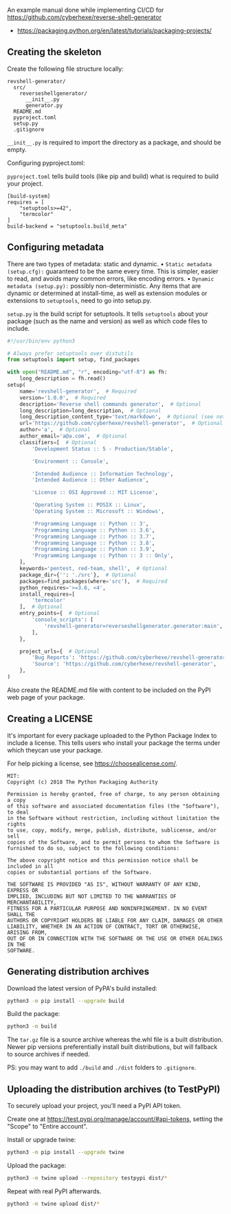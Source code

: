 An example manual done while implementing CI/CD for https://github.com/cyberhexe/reverse-shell-generator

- https://packaging.python.org/en/latest/tutorials/packaging-projects/

## Creating the skeleton

Create the following file structure locally:

```text
revshell-generator/
  src/
    reverseshellgenerator/
      __init__.py
      generator.py
  README.md
  pyproject.toml
  setup.py
  .gitignore
```

`__init__.py` is required to import the directory as a package, and should be empty.


Configuring pyproject.toml:

`pyproject.toml` tells build tools (like pip and build) what is required to build your project.

```text
[build-system]
requires = [
    "setuptools>=42",
    "termcolor"
]
build-backend = "setuptools.build_meta"
```

## Configuring metadata

There are two types of metadata: static and dynamic.
• `Static metadata (setup.cfg):` guaranteed to be the same every time. This is simpler, easier to read, and avoids many common errors, like encoding errors.
• `Dynamic metadata (setup.py):` possibly non-deterministic. Any items that are dynamic or determined at install-time, as well as extension modules or extensions to `setuptools`, need to go into setup.py.

`setup.py` is the build script for setuptools. It tells `setuptools` about your package (such as the name and version) as well as which code files to include.

```python
#!/usr/bin/env python3

# Always prefer setuptools over distutils
from setuptools import setup, find_packages

with open("README.md", "r", encoding="utf-8") as fh:
    long_description = fh.read()
setup(
    name='revshell-generator',  # Required
    version='1.0.0',  # Required
    description='Reverse shell commands generator',  # Optional
    long_description=long_description,  # Optional
    long_description_content_type='text/markdown',  # Optional (see note above)
    url='https://github.com/cyberhexe/revshell-generator',  # Optional
    author='a',  # Optional
    author_email='a@a.com',  # Optional
    classifiers=[  # Optional
        'Development Status :: 5 - Production/Stable',

        'Environment :: Console',

        'Intended Audience :: Information Technology',
        'Intended Audience :: Other Audience',

        'License :: OSI Approved :: MIT License',

        'Operating System :: POSIX :: Linux',
        'Operating System :: Microsoft :: Windows',

        'Programming Language :: Python :: 3',
        'Programming Language :: Python :: 3.6',
        'Programming Language :: Python :: 3.7',
        'Programming Language :: Python :: 3.8',
        'Programming Language :: Python :: 3.9',
        'Programming Language :: Python :: 3 :: Only',
    ],
    keywords='pentest, red-team, shell',  # Optional
    package_dir={'': './src'},  # Optional
    packages=find_packages(where='src'),  # Required
    python_requires='>=3.6, <4',
    install_requires=[
        'termcolor'
    ],  # Optional
    entry_points={  # Optional
        'console_scripts': [
            'revshell-generator=reverseshellgenerator.generator:main',
        ],
    },

    project_urls={  # Optional
        'Bug Reports': 'https://github.com/cyberhexe/revshell-generator/issues',
        'Source': 'https://github.com/cyberhexe/revshell-generator',
    },
)
```

Also create the README.md file with content to be included on the PyPI web page of your package.

## Creating a LICENSE


It's important for every package uploaded to the Python Package Index to include a license. 
This tells users who install your package the terms under which theycan use your package. 

For help picking a license, see https://choosealicense.com/. 

```text
MIT:
Copyright (c) 2018 The Python Packaging Authority

Permission is hereby granted, free of charge, to any person obtaining a copy
of this software and associated documentation files (the "Software"), to deal
in the Software without restriction, including without limitation the rights
to use, copy, modify, merge, publish, distribute, sublicense, and/or sell
copies of the Software, and to permit persons to whom the Software is
furnished to do so, subject to the following conditions:

The above copyright notice and this permission notice shall be included in all
copies or substantial portions of the Software.

THE SOFTWARE IS PROVIDED "AS IS", WITHOUT WARRANTY OF ANY KIND, EXPRESS OR
IMPLIED, INCLUDING BUT NOT LIMITED TO THE WARRANTIES OF MERCHANTABILITY,
FITNESS FOR A PARTICULAR PURPOSE AND NONINFRINGEMENT. IN NO EVENT SHALL THE
AUTHORS OR COPYRIGHT HOLDERS BE LIABLE FOR ANY CLAIM, DAMAGES OR OTHER
LIABILITY, WHETHER IN AN ACTION OF CONTRACT, TORT OR OTHERWISE, ARISING FROM,
OUT OF OR IN CONNECTION WITH THE SOFTWARE OR THE USE OR OTHER DEALINGS IN THE
SOFTWARE.
```


## Generating distribution archives

Download the latest version of PyPA's build installed:

```bash
python3 -m pip install --upgrade build
```

Build the package:

```bash
python3 -m build
```

The `tar.gz` file is a source archive whereas the.whl file is a built distribution.
Newer pip versions preferentially install built distributions, but will fallback to source archives if needed.

PS: you may want to add `./build` and `./dist` folders to `.gitignore`.


## Uploading the distribution archives (to TestPyPI) 
 
To securely upload your project, you’ll need a PyPI API token. 

Create one at https://test.pypi.org/manage/account/#api-tokens, setting the "Scope" to "Entire account".

Install or upgrade twine:

```bash
python3 -m pip install --upgrade twine
```

Upload the package:

```bash
python3 -m twine upload --repository testpypi dist/*
```

Repeat with real PyPI afterwards.
```bash
python3 -m twine upload dist/*
```